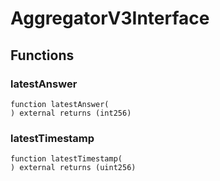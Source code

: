 # AggregatorV3Interface





## Functions
### latestAnswer
```solidity
function latestAnswer(
) external returns (int256)
```




### latestTimestamp
```solidity
function latestTimestamp(
) external returns (uint256)
```




